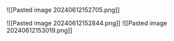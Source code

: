 
![[Pasted image 20240612152705.png]]

![[Pasted image 20240612152844.png]]
![[Pasted image 20240612153019.png]]
